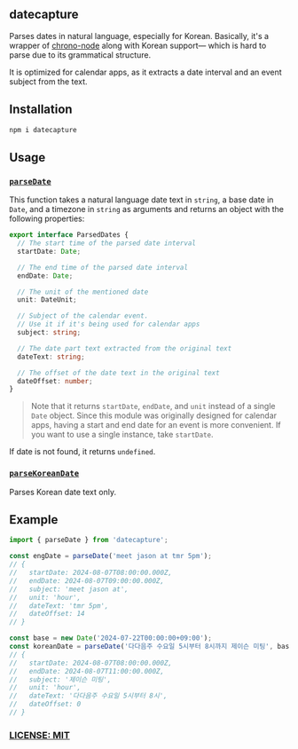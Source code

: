 datecapture
-----------

Parses dates in natural language, especially  for Korean. Basically, it's a wrapper of [chrono-node](https://npmjs.com/package/chrono-node)
along with Korean support— which is hard to parse due to its grammatical structure.

It is optimized for calendar apps, as it extracts a date interval and an event subject from the text.

## Installation

```bash
npm i datecapture
```

## Usage

### [`parseDate`](./src/parseDate.ts)

This function takes a natural language date text in `string`, a base date in `Date`, and a timezone in `string` as arguments and returns an object with the following properties:

```typescript
export interface ParsedDates {
  // The start time of the parsed date interval
  startDate: Date;

  // The end time of the parsed date interval
  endDate: Date;

  // The unit of the mentioned date
  unit: DateUnit;

  // Subject of the calendar event.
  // Use it if it's being used for calendar apps
  subject: string;

  // The date part text extracted from the original text
  dateText: string;

  // The offset of the date text in the original text
  dateOffset: number;
}
```

> Note that it returns `startDate`, `endDate`, and `unit` instead of a single `Date` object. Since this module was originally designed for calendar apps, having a start and end date for an event is more convenient. If you want to use a single instance, take `startDate`.

If date is not found, it returns `undefined`.

### [`parseKoreanDate`](./src/korean/index.ts)

Parses Korean date text only.

## Example

```typescript
import { parseDate } from 'datecapture';

const engDate = parseDate('meet jason at tmr 5pm');
// {
//   startDate: 2024-08-07T08:00:00.000Z,
//   endDate: 2024-08-07T09:00:00.000Z,
//   subject: 'meet jason at',
//   unit: 'hour',
//   dateText: 'tmr 5pm',
//   dateOffset: 14
// }

const base = new Date('2024-07-22T00:00:00+09:00');
const koreanDate = parseDate('다다음주 수요일 5시부터 8시까지 제이슨 미팅', base, 'Asia/Seoul');
// {
//   startDate: 2024-08-07T08:00:00.000Z,
//   endDate: 2024-08-07T11:00:00.000Z,
//   subject: '제이슨 미팅',
//   unit: 'hour',
//   dateText: '다다음주 수요일 5시부터 8시',
//   dateOffset: 0
// }

```

### [LICENSE: MIT](./LICENSE)
